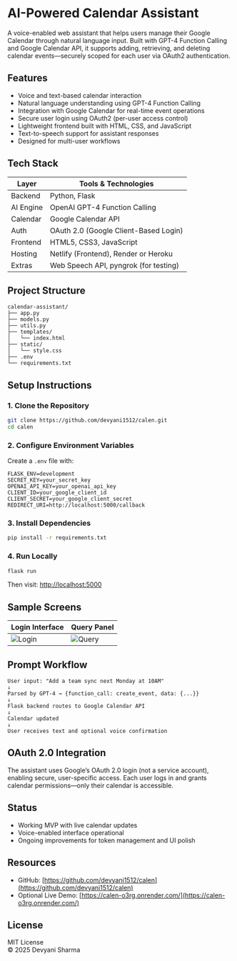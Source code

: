 # AI-Powered Calendar Assistant

A voice-enabled web assistant that helps users manage their Google Calendar through natural language input. Built with GPT-4 Function Calling and Google Calendar API, it supports adding, retrieving, and deleting calendar events—securely scoped for each user via OAuth2 authentication.

## Features

- Voice and text-based calendar interaction
- Natural language understanding using GPT-4 Function Calling
- Integration with Google Calendar for real-time event operations
- Secure user login using OAuth2 (per-user access control)
- Lightweight frontend built with HTML, CSS, and JavaScript
- Text-to-speech support for assistant responses
- Designed for multi-user workflows

## Tech Stack

| Layer      | Tools & Technologies                       |
|------------|--------------------------------------------|
| Backend    | Python, Flask                              |
| AI Engine  | OpenAI GPT-4 Function Calling              |
| Calendar   | Google Calendar API                        |
| Auth       | OAuth 2.0 (Google Client-Based Login)      |
| Frontend   | HTML5, CSS3, JavaScript                    |
| Hosting    | Netlify (Frontend), Render or Heroku       |
| Extras     | Web Speech API, pyngrok (for testing)      |

## Project Structure

```
calendar-assistant/
├── app.py
├── models.py
├── utils.py
├── templates/
│   └── index.html
├── static/
│   └── style.css
├── .env
└── requirements.txt
```

## Setup Instructions

### 1. Clone the Repository
```bash
git clone https://github.com/devyani1512/calen.git
cd calen
```

### 2. Configure Environment Variables
Create a `.env` file with:
```
FLASK_ENV=development
SECRET_KEY=your_secret_key
OPENAI_API_KEY=your_openai_api_key
CLIENT_ID=your_google_client_id
CLIENT_SECRET=your_google_client_secret
REDIRECT_URI=http://localhost:5000/callback
```

### 3. Install Dependencies
```bash
pip install -r requirements.txt
```

### 4. Run Locally
```bash
flask run
```
Then visit: [http://localhost:5000](http://localhost:5000)

## Sample Screens

| Login Interface          | Query Panel              |
|--------------------------|--------------------------|
| ![Login](screenshots/login.png) | ![Query](screenshots/query.png) |

## Prompt Workflow

```
User input: "Add a team sync next Monday at 10AM"
↓
Parsed by GPT-4 → {function_call: create_event, data: {...}}
↓
Flask backend routes to Google Calendar API
↓
Calendar updated
↓
User receives text and optional voice confirmation
```

## OAuth 2.0 Integration

The assistant uses Google’s OAuth 2.0 login (not a service account), enabling secure, user-specific access. Each user logs in and grants calendar permissions—only their calendar is accessible.

## Status

- Working MVP with live calendar updates
- Voice-enabled interface operational
- Ongoing improvements for token management and UI polish

## Resources

- GitHub: [https://github.com/devyani1512/calen](https://github.com/devyani1512/calen)
- Optional Live Demo: [https://calen-o3rg.onrender.com/](https://calen-o3rg.onrender.com/)

## License

MIT License  
© 2025 Devyani Sharma
